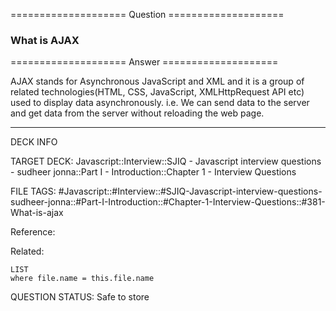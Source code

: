 ==================== Question ====================  

### What is AJAX  

==================== Answer ====================  

AJAX stands for Asynchronous JavaScript and XML and it is a group of related
technologies(HTML, CSS, JavaScript, XMLHttpRequest API etc) used to display data
asynchronously. i.e. We can send data to the server and get data from the server
without reloading the web page.

---

DECK INFO

TARGET DECK: Javascript::Interview::SJIQ - Javascript interview questions -
sudheer jonna::Part I - Introduction::Chapter 1 - Interview Questions

FILE TAGS:
#Javascript::#Interview::#SJIQ-Javascript-interview-questions-sudheer-jonna::#Part-I-Introduction::#Chapter-1-Interview-Questions::#381-What-is-ajax

Reference:

Related:

```dataview
LIST
where file.name = this.file.name
```

QUESTION STATUS: Safe to store
